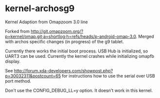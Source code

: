 kernel-archosg9
===============

Kernel Adaption from Omapzoom 3.0 line

Forked from http://git.omapzoom.org/?p=kernel/omap.git;a=shortlog;h=refs/heads/p-android-omap-3.0.
Merged with archos specific changes (in progress) of the g9 tablet.

Currently there works the initial boot process. USB Hub is initialized, so UART3 can be used.
Currently the kernel crashes while initializing omapfb display.

See http://forum.xda-developers.com/showpost.php?p=30032311&postcount=65 for instructions how to use
the serial over USB port method.

Don't use the CONFIG_DEBUG_LL=y option. It doesn't work in this kernel.
